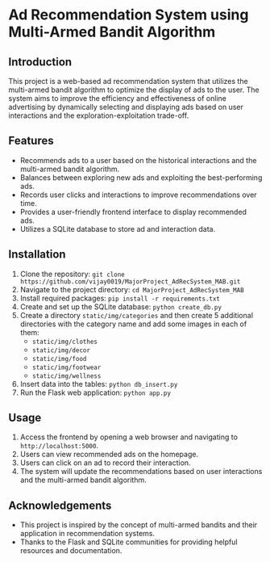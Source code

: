 # Ad Recommendation System using Multi-Armed Bandit Algorithm

## Introduction

This project is a web-based ad recommendation system that utilizes the multi-armed bandit algorithm to optimize the display of ads to the user. The system aims to improve the efficiency and effectiveness of online advertising by dynamically selecting and displaying ads based on user interactions and the exploration-exploitation trade-off.

## Features

- Recommends ads to a user based on the historical interactions and the multi-armed bandit algorithm.
- Balances between exploring new ads and exploiting the best-performing ads.
- Records user clicks and interactions to improve recommendations over time.
- Provides a user-friendly frontend interface to display recommended ads.
- Utilizes a SQLite database to store ad and interaction data.

## Installation

1. Clone the repository: `git clone https://github.com/vijay0019/MajorProject_AdRecSystem_MAB.git`
2. Navigate to the project directory: `cd MajorProject_AdRecSystem_MAB`
3. Install required packages: `pip install -r requirements.txt`
4. Create and set up the SQLite database: `python create_db.py`
5. Create a directory `static/img/categories` and then create 5 additional directories with the category name and add some images in each of them:
    - `static/img/clothes`
    - `static/img/decor`
    - `static/img/food`
    - `static/img/footwear`
    - `static/img/wellness`
6. Insert data into the tables: `python db_insert.py`
7. Run the Flask web application: `python app.py`

## Usage

1. Access the frontend by opening a web browser and navigating to `http://localhost:5000`.
2. Users can view recommended ads on the homepage.
3. Users can click on an ad to record their interaction.
4. The system will update the recommendations based on user interactions and the multi-armed bandit algorithm.

## Acknowledgements

- This project is inspired by the concept of multi-armed bandits and their application in recommendation systems.
- Thanks to the Flask and SQLite communities for providing helpful resources and documentation.